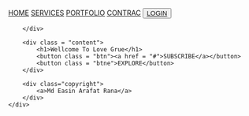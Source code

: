 <html>
<head>
	<title>Home</title>
	<link rel ="stylesheet" type = "text/css" href ="style.css">
</head>
<body>
	<div class = "container">
		<div class = "header">
			<div class = "navbar">
				<a href= "#">HOME</a>
				<a href= "#">SERVICES</a>
				<a href= "#">PORTFOLIO</a>
				<a href= "#">CONTRAC</a>
			<button class ="btn"><a href="https://rxplanet.github.io/web/">LOGIN</a></button>
			</div>

		</div>

		<div class = "content">
			<h1>Wellcome To Love Grue</h1>
			<button class = "btn"><a href = "#">SUBSCRIBE</a></button>
			<button class = "btne">EXPLORE</button>
		</div>

		<div class="copyright">
			<a>Md Easin Arafat Rana</a>
		</div>
	</div>
</body>
</html>
